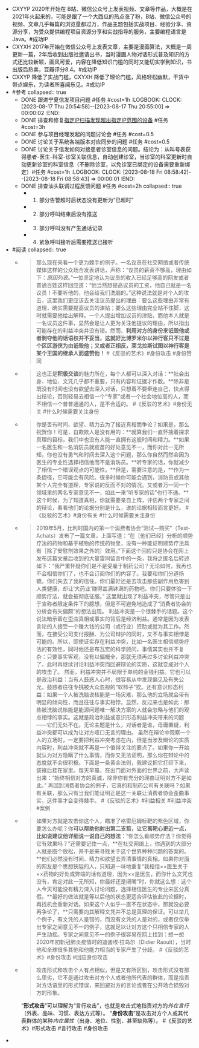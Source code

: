 - CXYYP 2020年开始在 B站、微信公众号上发表视频、文章等作品，大概是在 2021年火起来的，可能是跟了一个大西瓜的热点涨了粉，B站、微信公众号的视频、文章几乎每篇的浏览量都过万，作品主题包括实战项目、经验分享、资源分享，为受众提供编程项目资源分享和实战指导的服务，主要编程语言是 Java。#成功IP
- CXYXH 2017年开始在微信公众号上发表文章，主要是漫画算法，大概是一周更新一篇，2年后收到出版社邀请出书，当时漫画人物对话形式普及知识的方式还比较新颖，画风可爱，内容在降低知识门槛的同时又能切实学到知识，书出版后热卖，豆瓣评分8.4。#成功IP
- CXXYP 降低了实战门槛，CXYXH 降低了理论门槛，风格轻松幽默，干货中带点娱乐，为读者所喜闻乐见。#成功IP
- #参考
  collapsed:: true
	- DONE 跟进宁夏信发项目问题 #任务  #cost=1h
	  :LOGBOOK:
	  CLOCK: [2023-08-17 Thu 20:54:58]--[2023-08-17 Thu 20:55:00] =>  00:00:02
	  :END:
	- DONE 排查和修复[指定IP扫描发现超出指定IP范围的设备](http://192.168.38.165:81/zentao/bug-view-12397.html) #任务 #cost=3h
	- DONE 参与项目经理发起的问题讨论会 #任务 #cost=0.5
	- DONE 讨论关于系统各端版本对应同步的问题 #任务 #cost=0.5
	- DONE 讨论关于信发如何对接患者诊室信息的问题。结论为：从叫号表获得患者-医生-科室-诊室关联信息，自动创建诊室，当诊室的科室更新时自动更新诊室的科室信息（不删除诊室，以免诊室已绑定的设备需要重新绑定）#任务 #cost=1h
	  :LOGBOOK:
	  CLOCK: [2023-08-18 Fri 08:58:42]--[2023-08-18 Fri 08:58:43] =>  00:00:01
	  :END:
	- DONE 排查汕头联调过程反馈问题 #任务 #cost=2h
	  collapsed:: true
		- 1. 部分告警超时后状态没有更新为“已超时”
		- 2. 部分呼叫结束后没有推送
		- 3. 部分呼叫没有产生通话记录
		- 4. 紧急呼叫接听后需要推送已接听
- #阅读
  collapsed:: true
	- >那么现在来看一个更为棘手的例子。一名议员在社交网络或者传统媒体这样的公众场合发表讲话，声称：“议员的薪资不够高，理由如下：*原因列表*。”一位坚定地认为议员的收入已经足够高的网友或者普通百姓这样回应道：“他当然想提高议员的工资，他自己就是一名议员！不要听他的，他会给我们洗脑的。”这种说法就是对个人的攻击，这里我们更应该去关注议员提出的理由：要么这些理由非常有道理，确实需要提高议员的津贴；要么这些理由完全站不住脚，这时就需要他给出解释。一个人提出增加议员的津贴，而他本人就是一名议员这件事，显然会是让人更为关注他提议的理由，所以指出可能存在的利益冲突并没有错。然而，**利用对方的身份来诋毁他或者剥夺他的话语权并不妥当，这就好比博罗米尔以神行客只不过是个区区游侠为由诋毁他；又或者正相反，莱戈拉斯试图以神行客是某个王国的继承人而盛赞他！**
	  #《反驳的艺术》#身份攻击 #身份赞同
	- >这也正是**积极交谈**的魅力所在，每个人都可以深入对话：**社会出身、地位、文凭几乎都不重要，只有内容和证据才作数。**除非是既没有时间也没有欲望去深入对话，只想着不要牵连自己，快点得出结论，否则轻易去相信一个“专家”或者一个社会地位高的人，而不相信一个普普通通的人，是不合适的。
	  #《反驳的艺术》#身份无关 #什么时候需要关注身份
	- >你是否有时间、欲望、精力去为了接近真相而争论？如果是，那么祝贺你！可是，自欺欺人是没有用的：**就算我们一直怀揣着探求真理的目标，我们中也没有人能一直拥有这般时间和精力。**如果一名医生和一名消防员就疫苗的好处意见不一，而你对此一无所知，你也没有勇气和时间去深入这个问题，那么你自然而然会因为医生的专业性选择相信他而不是消防员。**听专家的话，你就减少了相信一个错误观点的可能性。**但是，需要注意的是，**作为一条捷径，它可能会有风险。很多时候你可能会遇到，消防员或其他某个人完全有道理，专家说的反而不对的情况。又或者万一同一个领域里的两名专家意见不一，如此一来“听专家的话”也行不通。**这个时候，为了知道真相，你就需要亲自上阵，评估两个专家之间的辩论，看看他们的论据分别是什么，谁的论据相较而言更好。
	  #《反驳的艺术》#身份有关 #什么时候需要关注身份
	- >2019年5月，比利时国内的第一个消费者协会“测试—购买”（Test-Achats）发布了一篇文章，上面写道：“在［他们已经］分析的顺势疗法的药物和基于植物的传统药物里，没有一种能证明顺势疗法具有［除了安慰剂效果之外的］效用。”下面这个回应只是协会在网上发布这篇文章后收到的大量雷同留言中的一条，我将之匿名后转述如下：“我严重怀疑你们是不是受雇于制药公司？无论如何，我再也不会相信你们了，也不会订阅你们的内容了。我要和你们分道扬镳。你们失去了我的信任。你们最好还是去攻击那些副作用危害到人类健康，却让‘大药业’赚得盆满钵满的药物吧。你们只要体验一下顺势疗法，就会被彻底征服。”
	  这里就出现了利益冲突，尽管只是出于宣称者限定条件下的臆想，但是不可避免地造成了“消费者协会的分析会有失偏颇”的想法出现。
	  利益冲突是一个很棘手的话题。这个说法暗示着在歪曲真相或事实的背后是经济利益。通常是因为发表言论的人接受一个赚大钱的公司（或行业）资助或就为其工作。然而，在接受公司支付报酬、为公司辩护的同时，又不与事实相悖是可能的。所以，即使证实存在利益冲突，比如一名医生相信顺势疗法的有效性，同时他还是布瓦宏的科学顾问，事情其实也并不复杂：只要事实客观，没有以偏概全，那就无须再过多讨论利益冲突了。此时再继续讨论利益冲突而回避辩论的实质，这就变成对个人的攻击了。
	  然而，利益冲突并不局限于单纯的金钱利益。它也可以是政治利益：当有人鼓惑人心时，很容易从中发现偏见及有失公允，鼓惑者往往专挑被大众忽视的“软柿子”捏。还有意识形态利益：如果一个人被洗脑说核能是一场灾难，那么他的立场就会带有明显的倾向性，而且往往与事实相悖。显然，反过来也是如此：那些被洗脑说核能是能源问题唯一解决方案的人就会忽略与他们的观点相悖的事实。这就是政治利益或意识形态利益冲突带来的问题——它们无处不在。无论主题是什么，对话者是谁，毋庸置疑，利益冲突都可以成为让对方哑口无言的理由。
	  虽然在辩论中观察一个人的立场时，一定要把利益冲突考虑在内，但是当涉及辩论的实质内容时，利益冲突就不再是一个值得关注的要点了。如果你一开始就认为对方隐瞒了什么事情，而你又无法证明，那么你在辩论中的态度就不会很积极。下面是一条黄金法则，我建议把它打印下来，装裱后挂在家里。每天早晨，在出门面对外面的世界之前，大声读出来：“始终相信对方的真诚，除非你有充分的理由证明对方不是如此。”
	  再回到消费者协会的例子，它真的和制药公司有关联吗？如果有关联，那么只有当我们能证明正是这一关联让消费者协会歪曲事实，这件事才会变得棘手。
	  #《反驳的艺术》#利益相关 #利益冲突 #案例
	- >如果对方就是攻击你这个人，瞄准了格雷厄姆标靶的紫色区域，你要怎么办呢？你**可以帮助他射出第二支箭，让它离靶心更近一点，比如说建议他详细说一说自己的想法**：“你怎么看顺势疗法？你觉得它有效果吗？”还需要记住一点，**在社交网络上，你遇到的大部分人就是图个放松，并不是来寻找关于这个世界种种问题的答案的。**他们必然没有时间、精力和欲望去弄清事情的真相。如果你对面的网友是个思想狭隘的人，只知道一味地重复“我相信××医生关于××药物的好处或弊端的话有道理，因为××是医生，而你什么文凭也没有，肯定对此一无所知，你最好还是闭嘴”时，你就这么想：这个人今天可能没有精力深入讨论问题，选择相信医生的专业来区分真假。**最好的做法就是等以后他的状态更适合评估彼此的论据时，再找机会重新对话。如果这个人似乎一直不在状态中，那就没必要再争论了，**只需要向其解释文凭并不总是真理的保证。可以举几个例子，有文凭的人是错的，而没有文凭的人是对的，或者仅仅举出专家之间意见不一的例子，这就足以让对方这个只相信专家的人产生动摇。专家之间意见不一的例子很容易在网上找到：想一想2020年初新冠肺炎疫情时的迪迪埃·拉乌尔（Didier Raoult），当时他和全球很多其他和他能力相当的专家产生了分歧。
	  #《反驳的艺术》#身份攻击 #回应身份攻击
	- >攻击形式和攻击个人有点相似，但是又有所区别，攻击形式没有那么卑劣，它不是通过攻击对方个人或者他所代表的群体，而是指责对方话语里的形式错误，来回避对方的言论或者在公开场合损毁对方的形象。
	  
	  “**形式攻击**”可以理解为“言行攻击”，也就是攻击式地指责对方的*外在言行*（外表、品味、习惯、表达方式等）。
	  “**身份攻击**”是攻击对方个人或其代表群体的某种*内在属性*（出身、地位、性别、甚至缺陷等）。
	  #《反驳的艺术》#形式攻击 #言行攻击 #身份攻击
-